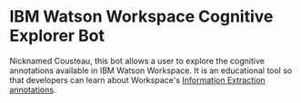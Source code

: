 # IBM Watson Workspace Cognitive Explorer Bot

Nicknamed Cousteau, this bot allows a user to explore the cognitive annotations available in IBM Watson Workspace.  It is an educational tool so that developers can learn about Workspace's [Information Extraction annotations](https://workspace.ibm.com/developer/docs).
